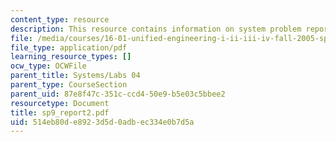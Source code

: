 ```yaml
---
content_type: resource
description: This resource contains information on system problem report sheet.
file: /media/courses/16-01-unified-engineering-i-ii-iii-iv-fall-2005-spring-2006/514eb80de8923d5d0adbec334e0b7d5a_sp9_report2.pdf
file_type: application/pdf
learning_resource_types: []
ocw_type: OCWFile
parent_title: Systems/Labs 04
parent_type: CourseSection
parent_uid: 87e8f47c-351c-ccd4-50e9-b5e03c5bbee2
resourcetype: Document
title: sp9_report2.pdf
uid: 514eb80d-e892-3d5d-0adb-ec334e0b7d5a
---
```

